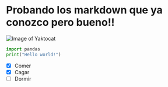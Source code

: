 # Probando los markdown que ya conozco pero bueno!!
![Image of Yaktocat](https://octodex.github.com/images/yaktocat.png)
```python
import pandas
print("Hello world!")
```
- [x] Comer
- [x] Cagar
- [ ] Dormir
